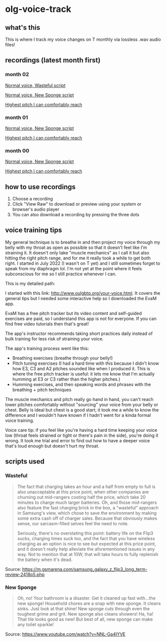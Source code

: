 # olg-voice-track

## what's this
This is where I track my voice changes on T monthly via lossless .wav audio files!

## recordings (latest month first)

### month 02
[Normal voice, Wasteful script](recordings\Month-02-2023-01-24_Wasteful.wav)

[Normal voice, New Sponge script](recordings\Month-02-2023-01-24_New-Sponge.wav)

[Highest pitch I can comfortably reach](recordings\Month-02-2023-01-24_TIRE-PRESSURE.wav)

### month 01
[Normal voice, New Sponge script](recordings\Month-01-2022-12-25_New-Sponge.wav)

[Highest pitch I can comfortably reach](recordings\Month-01-2022-12-25_TIRE-PRESSURE.wav)

### month 00
[Normal voice, New Sponge script](recordings\Month-01-2022-12-25_New-Sponge.wav)

[Highest pitch I can comfortably reach](recordings\Month-01-2022-12-25_TIRE-PRESSURE.wav)

## how to use recordings
1. Choose a recording
2. Click "View Raw" to download or preview using your system or browser's audio player
3. You can also download a recording by pressing the three dots

## voice training tips
My general technique is to breathe in and then project my voice through my belly with my throat as open as possible so that it doesn't feel like I'm straining it. It doesn't only take "muscle mechanics" as I call it but also hitting the right pitch range, and for me it really took a while to get both right. I started in July 2022 (I wasn't on T yet) and I still sometimes forget to speak from my diaphragm lol. I'm not yet at the point where it feels subconscious for me so I still practice whenever I can. 

This is my detailed path:

I started with this link: http://www.oulgbtq.org/your-voice.html. It covers the general tips but I needed some interactive help so I downloaded the EvaM app. 

EvaM has a free pitch tracker but its video content and self-guided exercises are paid, so I understand this app is not for everyone. If you can find free video tutorials then that's great! 

The app's instructor recommends taking short practices daily instead of bulk training for less risk of straining your voice.

The app's training process went like this: 
* Breathing exercises (breathe through your belly!)
* Pitch tuning exercises (I had a hard time with this because I didn't know how E3, C3 and A2 pitches sounded like when I produced it. This is where the free pitch tracker is useful: it lets me know that I'm actually humming at E3 or C3 rather than the higher pitches.) 
* Humming exercises, and then speaking words and phrases with the breathing + pitch techniques 

The muscle mechanics and pitch really go hand in hand, you can't reach lower pitches comfortably without "sourcing" your voice from your belly or chest. Belly is ideal but chest is a good start; it took me a while to know the difference and I wouldn't have known if I hadn't went for a kinda formal voice training.

Voice care tip: if you feel like you're having a hard time keeping your voice low (throat feels strained or tight or there's pain in the side), you're doing it wrong. It took me trial and error to find out how to have a deeper voice that's loud enough but doesn't hurt my throat.

## scripts used

### Wasteful
> The fact that charging takes an hour and a half from empty to full is also unacceptable at this price point, when other companies are churning out mid-rangers costing half the price, which take 20 minutes to charge much larger batteries. Oh, and those mid-rangers also feature the fast charging brick in the box, a "wasteful" approach in Samsung's view, which chose to save the environment by making some extra cash off of charger sales. Because that obviously makes sense, our sarcasm-filled selves feel the need to note.
>
> Seriously, there's no overstating this point: battery life on the Flip3 sucks, charging times suck too, and the fact that you have wireless charging as an option is nice to see but expected at this price point, and it doesn't really help alleviate the aforementioned issues in any way. Not to mention that at 10W, that will take hours to fully replenish the battery when it's dead.

Source: https://m.gsmarena.com/samsung_galaxy_z_flip3_long_term-review-2418p5.php

### New Sponge
> Oh, no! Your bathroom is a disaster. Get it cleaned up fast with...the new sponge! 
> Household chores are a snap with new sponge. 
> It cleans sinks. 
> Just look at that shine! 
> New sponge cuts through even the toughest grime and grit. 
> New sponge also cleans showers! 
> Ha, ha! That tile looks good as new! 
> But best of all, new sponge can make any toilet sparkle! 

Source: https://www.youtube.com/watch?v=NNL-Ga4IYVE